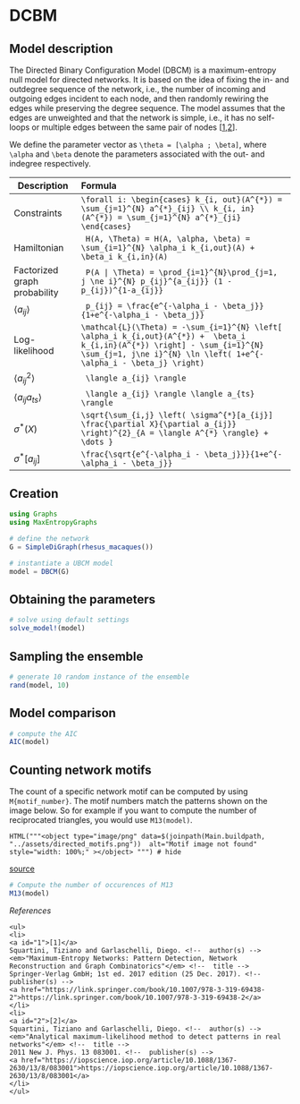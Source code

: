 # DCBM
## Model description
The Directed Binary Configuration Model (DBCM) is a maximum-entropy null model for directed networks. It is based on the idea of fixing the in- and outdegree sequence of the network, i.e., the number of incoming and outgoing edges incident to each node, and then randomly rewiring the edges while preserving the degree sequence. The model assumes that the edges are unweighted and that the network is simple, i.e., it has no self-loops or multiple edges between the same pair of nodes [[1](#1),[2](#2)]. 

We define the parameter vector as ``\theta = [\alpha ; \beta]``, where ``\alpha`` and ``\beta`` denote the parameters associated with the out- and indegree respectively.

| Description                   | Formula |
| --------------------------    | :-------------------------------------------------------------------------------- |
| Constraints                   | `` \forall i: \begin{cases} k_{i, out}(A^{*}) = \sum_{j=1}^{N} a^{*}_{ij} \\ k_{i, in}(A^{*}) = \sum_{j=1}^{N} a^{*}_{ji} \end{cases} ``|
| Hamiltonian                   | `` H(A, \Theta) = H(A, \alpha, \beta) = \sum_{i=1}^{N} \alpha_i k_{i,out}(A) +  \beta_i k_{i,in}(A)`` |
| Factorized graph probability  | `` P(A \| \Theta) = \prod_{i=1}^{N}\prod_{j=1, j \ne i}^{N} p_{ij}^{a_{ij}} (1 - p_{ij})^{1-a_{ij}}``  |
| $\langle a_{ij} \rangle$      | `` p_{ij} = \frac{e^{-\alpha_i - \beta_j}}{1+e^{-\alpha_i - \beta_j}}`` |
| Log-likelihood                | `` \mathcal{L}(\Theta) = -\sum_{i=1}^{N} \left[ \alpha_i k_{i,out}(A^{*}) +  \beta_i k_{i,in}(A^{*}) \right] - \sum_{i=1}^{N} \sum_{j=1, j\ne i}^{N} \ln \left( 1+e^{-\alpha_i - \beta_j} \right) ``|
| $\langle a_{ij}^{2} \rangle$  | `` \langle a_{ij} \rangle`` |
| $\langle a_{ij}a_{ts} \rangle$| `` \langle a_{ij} \rangle \langle a_{ts} \rangle`` |
| $\sigma^{*}(X)$               | ``\sqrt{\sum_{i,j} \left( \sigma^{*}[a_{ij}] \frac{\partial X}{\partial a_{ij}}  \right)^{2}_{A = \langle A^{*} \rangle} + \dots }`` |
| $\sigma^{*}[a_{ij}]$          | ``\frac{\sqrt{e^{-\alpha_i - \beta_j}}}{1+e^{-\alpha_i - \beta_j}} ``   |





## Creation
```julia
using Graphs
using MaxEntropyGraphs

# define the network
G = SimpleDiGraph(rhesus_macaques())

# instantiate a UBCM model
model = DBCM(G)
```

## Obtaining the parameters
```julia
# solve using default settings
solve_model!(model)
```

## Sampling the ensemble
```julia
# generate 10 random instance of the ensemble
rand(model, 10)
```

## Model comparison
```julia
# compute the AIC  
AIC(model)
```

## Counting network motifs
The count of a specific network motif can be computed by using `M{motif_number}`. The motif numbers match the patterns shown on the image below. So for example if you want to compute the number of reciprocated triangles, you would use `M13(model)`.

```@example
HTML("""<object type="image/png" data=$(joinpath(Main.buildpath, "../assets/directed_motifs.png"))  alt="Motif image not found" style="width: 100%;" ></object> """) # hide
```
[source](https://snap-stanford.github.io/cs224w-notes/preliminaries/motifs-and-structral-roles_lecture)


```julia
# Compute the number of occurences of M13
M13(model)
```

_References_

```@raw html
<ul>
<li>
<a id="1">[1]</a> 
Squartini, Tiziano and Garlaschelli, Diego. <!--  author(s) --> 
<em>"Maximum-Entropy Networks: Pattern Detection, Network Reconstruction and Graph Combinatorics"</em> <!--  title --> 
Springer-Verlag GmbH; 1st ed. 2017 edition (25 Dec. 2017). <!--  publisher(s) --> 
<a href="https://link.springer.com/book/10.1007/978-3-319-69438-2">https://link.springer.com/book/10.1007/978-3-319-69438-2</a>
</li>
<li>
<a id="2">[2]</a> 
Squartini, Tiziano and Garlaschelli, Diego. <!--  author(s) --> 
<em>"Analytical maximum-likelihood method to detect patterns in real networks"</em> <!--  title --> 
2011 New J. Phys. 13 083001. <!--  publisher(s) --> 
<a href="https://iopscience.iop.org/article/10.1088/1367-2630/13/8/083001">https://iopscience.iop.org/article/10.1088/1367-2630/13/8/083001</a>
</li>
</ul>
```

